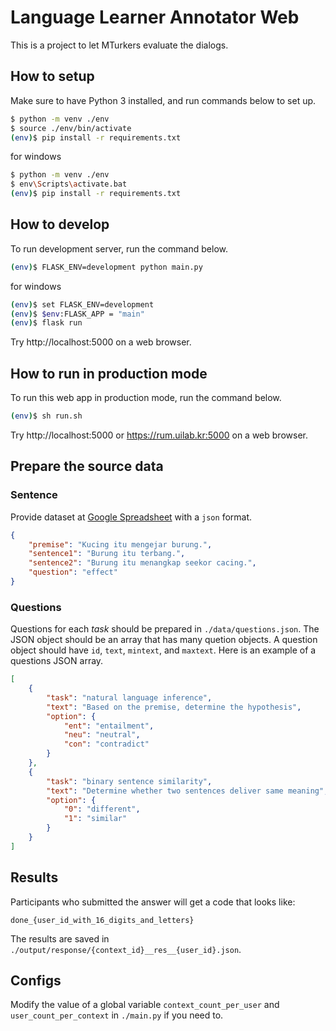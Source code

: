# Language Learner Annotator Web

This is a project to let MTurkers evaluate the dialogs. 

## How to setup

Make sure to have Python 3 installed, and run commands below to set up.

```bash
$ python -m venv ./env
$ source ./env/bin/activate
(env)$ pip install -r requirements.txt
```

for windows
```bash
$ python -m venv ./env
$ env\Scripts\activate.bat
(env)$ pip install -r requirements.txt
```

## How to develop

To run development server, run the command below.

```bash
(env)$ FLASK_ENV=development python main.py
```

for windows
```bash
(env)$ set FLASK_ENV=development
(env)$ $env:FLASK_APP = "main"
(env)$ flask run
```

Try http://localhost:5000 on a web browser.

## How to run in production mode

To run this web app in production mode, run the command below.
```bash
(env)$ sh run.sh
```

Try http://localhost:5000 or https://rum.uilab.kr:5000 on a web browser.

## Prepare the source data

### Sentence

Provide dataset at [Google Spreadsheet](https://docs.google.com/spreadsheets/d/1DPQnBmAQtJ0pCYGgD7dSmoN8EUKWU10eGUjPJ76B5TE/edit?usp=sharing) with a `json` format.

```json
{
    "premise": "Kucing itu mengejar burung.", 
    "sentence1": "Burung itu terbang.", 
    "sentence2": "Burung itu menangkap seekor cacing.", 
    "question": "effect"
}
```

### Questions

Questions for each *task* should be prepared in `./data/questions.json`. 
The JSON object should be an array that has many quetion objects. 
A question object should have `id`, `text`, `mintext`, and `maxtext`.
Here is an example of a questions JSON array.

```json
[
    {
        "task": "natural language inference",
        "text": "Based on the premise, determine the hypothesis",
        "option": {
            "ent": "entailment",
            "neu": "neutral",
            "con": "contradict"
        }
    },
    {
        "task": "binary sentence similarity",
        "text": "Determine whether two sentences deliver same meaning",
        "option": {
            "0": "different",
            "1": "similar"
        }
    }
]
```

## Results

Participants who submitted the answer will get a code that looks like: 

`done_{user_id_with_16_digits_and_letters}`

The results are saved in `./output/response/{context_id}__res__{user_id}.json`. 

<!-- **NOTE**

There may be participants who got the code `pass_no_132v82389a823l3133id112`. 
These participants have not passed the validity check and answered wrong to one or more validity check questions. -->

## Configs

Modify the value of a global variable `context_count_per_user` and `user_count_per_context` in `./main.py` if you need to.



